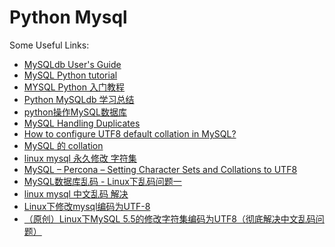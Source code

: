 Python Mysql
============

Some Useful Links:
*   [MySQLdb User's Guide](http://mysql-python.sourceforge.net/MySQLdb.html)
*   [MySQL Python tutorial](http://zetcode.com/db/mysqlpython/)
*   [MYSQL Python 入门教程](http://www.cnblogs.com/sherlockhua/archive/2012/03/29/2423786.html)
*   [Python MySQLdb 学习总结](http://www.cnblogs.com/coser/archive/2012/01/12/2320741.html)
*   [python操作MySQL数据库](http://www.cnblogs.com/rollenholt/archive/2012/05/29/2524327.html)
*   [MySQL Handling Duplicates](http://www.tutorialspoint.com/mysql/mysql-handling-duplicates.htm)
*   [How to configure UTF8 default collation in MySQL?](http://kb.softescu.ro/programming/p-mysql/how-to-configure-utf8-default-collation-mysql/)
*   [MySQL 的 collation](http://blog.csdn.net/xfsnow/article/details/2885948)
*   [linux mysql 永久修改 字符集](http://weiruoyu.blog.51cto.com/951650/696333)
*   [MySQL – Percona – Setting Character Sets and Collations to UTF8](http://melikedev.com/2011/07/26/mysql-percona-setting-character-sets-and-collations-to-utf/)
*   [MySQL数据库乱码 - Linux下乱码问题一](http://blog.csdn.net/fengshuiyue/article/details/10046317)
*   [linux mysql 中文乱码 解决](http://wangqiaowqo.iteye.com/blog/1121853)
*   [Linux下修改mysql编码为UTF-8](http://blog.163.com/gywei_wucc/blog/static/117642698201021835732985/)
*   [（原创）Linux下MySQL 5.5的修改字符集编码为UTF8（彻底解决中文乱码问题）](http://www.ha97.com/5359.html)

